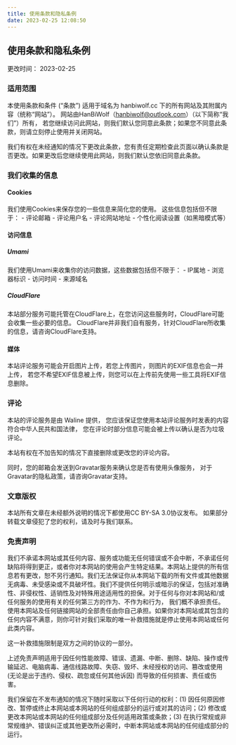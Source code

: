 ```yaml
---
title: 使用条款和隐私条例
date: 2023-02-25 12:08:50
---
```


## 使用条款和隐私条例

更改时间： 2023-02-25

### 适用范围
本使用条款和条件 (“条款”) 适用于域名为 hanbiwolf.cc 下的所有网站及其附属内容（统称“网站”）。
网站由HanBiWolf（hanbiwolf@outlook.com）（以下简称“我们”）所有，
若您继续访问此网站，则我们默认您同意此条款；如果您不同意此条款，则请立刻停止使用并关闭网站。

我们有权在未经通知的情况下更改此条款，您有责任定期检查此页面以确认条款是否更改。如果更改后您继续使用此网站，则我们默认您依旧同意此条款。

### 我们收集的信息

#### Cookies
我们使用Cookies来保存您的一些信息来简化您的使用。
这些信息包括但不限于：
    - 评论邮箱
    - 评论用户名
    - 评论网站地址
    - 个性化阅读设置（如黑暗模式等）

#### 访问信息

##### Umami
我们使用Umami来收集你的访问数据，这些数据包括但不限于：
    - IP属地
    - 浏览器标识
    - 访问时间
    - 来源域名

##### CloudFlare
本站部分服务可能托管在CloudFlare上，在您访问这些服务时，CloudFlare可能会收集一些必要的信息。
CloudFlare并非我们自有服务，针对CloudFlare所收集的信息，请咨询CloudFlare支持。

#### 媒体
本站评论服务可能会开启图片上传，若您上传图片，则图片的EXIF信息也会一并上传，
若您不希望EXIF信息被上传，则您可以在上传前先使用一些工具将EXIF信息删除。

### 评论
本站的评论服务是由 Waline 提供，
您应该保证您使用本站评论服务时发表的内容符合中华人民共和国法律，
您在评论时部分信息可能会被上传以确认是否为垃圾评论。

本站有权在不加告知的情况下直接删除或更改您的评论内容。

同时，您的邮箱会发送到Gravatar服务来确认您是否有使用头像服务，
对于Gravatar的隐私政策，请咨询Gravatar支持。

### 文章版权
本站所有文章在未经额外说明的情况下都使用CC BY-SA 3.0协议发布。
如果部分转载文章侵犯了您的权利，请及时与我们联系。

### 免责声明
我们不承诺本网站或其任何内容、服务或功能无任何错误或不会中断，不承诺任何缺陷将得到更正，或者你对本网站的使用会产生特定结果。本网站上提供的所有信息若有更改，恕不另行通知。我们无法保证你从本网站下载的所有文件或其他数据无病毒、未受感染或不具破坏性。我们不提供任何明示或暗示的保证，包括对准确性、非侵权性、适销性及对特殊用途适用性的担保。对于任何与你对本网站和/或任何服务的使用有关的任何第三方的作为、不作为和行为， 我们概不承担责任。使用本网站及任何链接网站的全部责任由你自己承担。如果你对本网站或其包含的任何内容不满意，则你可针对我们采取的唯一补救措施就是停止使用本网站或任何此类内容。

这一补救措施限制是双方之间的协议的一部分。

上述免责声明适用于因任何性能故障、错误、遗漏、中断、删除、缺陷、操作或传输延迟、电脑病毒、通信线路故障、失窃、毁坏、未经授权的访问、篡改或使用 (无论是出于违约、侵权、疏忽或任何其他诉因) 而导致的任何损害、责任或伤害。

我们保留在不发布通知的情况下随时采取以下任何行动的权利：(1) 因任何原因修改、暂停或终止本网站或本网站的任何组成部分的运行或对其的访问；(2) 修改或更改本网站或本网站的任何组成部分及任何适用政策或条款；(3) 在执行常规或非常规维护、错误纠正或其他更改所必需时，中断本网站或本网站的任何组成部分的运行。